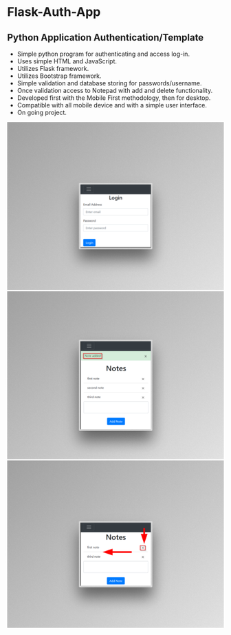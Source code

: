 # Flask-Auth-App

## Python Application Authentication/Template

- Simple python program for authenticating and access log-in.
- Uses simple HTML and JavaScript.
- Utilizes Flask framework.
- Utilizes Bootstrap framework.
- Simple validation and database storing for passwords/username.
- Once validation access to Notepad with add and delete functionality.
- Developed first with the Mobile First methodology, then for desktop.
- Compatible with all mobile device and with a simple user interface.
- On going project.

![Screenshots](preview1.png)
![Screenshots](preview2.png)
![Screenshots](preview3.png)
